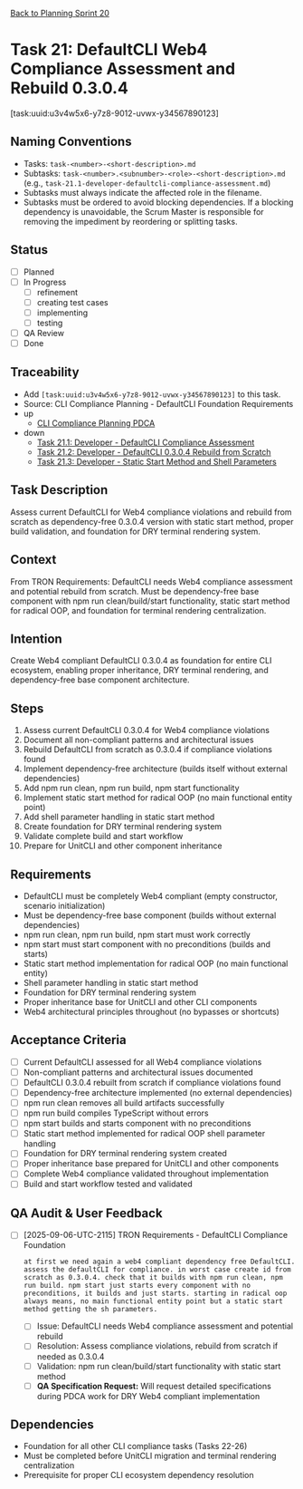 [Back to Planning Sprint 20](./planning.md)

# Task 21: DefaultCLI Web4 Compliance Assessment and Rebuild 0.3.0.4
[task:uuid:u3v4w5x6-y7z8-9012-uvwx-y34567890123]

## Naming Conventions
- Tasks: `task-<number>-<short-description>.md`
- Subtasks: `task-<number>.<subnumber>-<role>-<short-description>.md` (e.g., `task-21.1-developer-defaultcli-compliance-assessment.md`)
- Subtasks must always indicate the affected role in the filename.
- Subtasks must be ordered to avoid blocking dependencies. If a blocking dependency is unavoidable, the Scrum Master is responsible for removing the impediment by reordering or splitting tasks.

## Status
- [ ] Planned
- [ ] In Progress
  - [ ] refinement
  - [ ] creating test cases
  - [ ] implementing
  - [ ] testing
- [ ] QA Review
- [ ] Done

## Traceability
- Add `[task:uuid:u3v4w5x6-y7z8-9012-uvwx-y34567890123]` to this task.
- Source: CLI Compliance Planning - DefaultCLI Foundation Requirements
- up
  - [CLI Compliance Planning PDCA](../../project.journal/2025-09-05-UTC-1300-branch-switch-session/pdca/role/po/2025-09-06-UTC-2115-comprehensive-cli-compliance-task-planning.pdca.md)
- down
  - [Task 21.1: Developer - DefaultCLI Compliance Assessment](./task-21.1-developer-defaultcli-compliance-assessment.md)
  - [Task 21.2: Developer - DefaultCLI 0.3.0.4 Rebuild from Scratch](./task-21.2-developer-defaultcli-rebuild.md)
  - [Task 21.3: Developer - Static Start Method and Shell Parameters](./task-21.3-developer-static-start-implementation.md)

## Task Description
Assess current DefaultCLI for Web4 compliance violations and rebuild from scratch as dependency-free 0.3.0.4 version with static start method, proper build validation, and foundation for DRY terminal rendering system.

## Context
From TRON Requirements: DefaultCLI needs Web4 compliance assessment and potential rebuild from scratch. Must be dependency-free base component with npm run clean/build/start functionality, static start method for radical OOP, and foundation for terminal rendering centralization.

## Intention
Create Web4 compliant DefaultCLI 0.3.0.4 as foundation for entire CLI ecosystem, enabling proper inheritance, DRY terminal rendering, and dependency-free base component architecture.

## Steps
1. Assess current DefaultCLI 0.3.0.4 for Web4 compliance violations
2. Document all non-compliant patterns and architectural issues
3. Rebuild DefaultCLI from scratch as 0.3.0.4 if compliance violations found
4. Implement dependency-free architecture (builds itself without external dependencies)
5. Add npm run clean, npm run build, npm start functionality
6. Implement static start method for radical OOP (no main functional entity point)
7. Add shell parameter handling in static start method
8. Create foundation for DRY terminal rendering system
9. Validate complete build and start workflow
10. Prepare for UnitCLI and other component inheritance

## Requirements
- DefaultCLI must be completely Web4 compliant (empty constructor, scenario initialization)
- Must be dependency-free base component (builds without external dependencies)
- npm run clean, npm run build, npm start must work correctly
- npm start must start component with no preconditions (builds and starts)
- Static start method implementation for radical OOP (no main functional entity)
- Shell parameter handling in static start method
- Foundation for DRY terminal rendering system
- Proper inheritance base for UnitCLI and other CLI components
- Web4 architectural principles throughout (no bypasses or shortcuts)

## Acceptance Criteria
- [ ] Current DefaultCLI assessed for all Web4 compliance violations
- [ ] Non-compliant patterns and architectural issues documented
- [ ] DefaultCLI 0.3.0.4 rebuilt from scratch if compliance violations found
- [ ] Dependency-free architecture implemented (no external dependencies)
- [ ] npm run clean removes all build artifacts successfully
- [ ] npm run build compiles TypeScript without errors
- [ ] npm start builds and starts component with no preconditions
- [ ] Static start method implemented for radical OOP shell parameter handling
- [ ] Foundation for DRY terminal rendering system created
- [ ] Proper inheritance base prepared for UnitCLI and other components
- [ ] Complete Web4 compliance validated throughout implementation
- [ ] Build and start workflow tested and validated

## QA Audit & User Feedback
- [ ] [2025-09-06-UTC-2115] TRON Requirements - DefaultCLI Compliance Foundation
  ```quote
  at first we need again a web4 compliant dependency free DefaultCLI. assess the defaultCLI for compliance. in worst case create id from scratch as 0.3.0.4. check that it builds with npm run clean, npm run build. npm start just starts every component with no preconditions, it builds and just starts. starting in radical oop always means, no main functional entity point but a static start method getting the sh parameters.
  ```
  - [ ] Issue: DefaultCLI needs Web4 compliance assessment and potential rebuild
  - [ ] Resolution: Assess compliance violations, rebuild from scratch if needed as 0.3.0.4
  - [ ] Validation: npm run clean/build/start functionality with static start method
  - [ ] **QA Specification Request:** Will request detailed specifications during PDCA work for DRY Web4 compliant implementation

## Dependencies
- Foundation for all other CLI compliance tasks (Tasks 22-26)
- Must be completed before UnitCLI migration and terminal rendering centralization
- Prerequisite for proper CLI ecosystem dependency resolution
